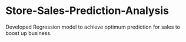 # Store-Sales-Prediction-Analysis
Developed Regression model to achieve optimum prediction for sales to boost up business. 
